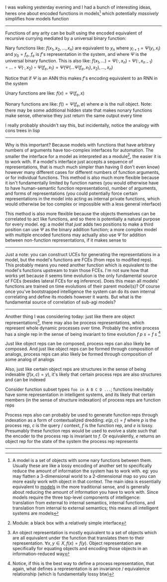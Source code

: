 
I was walking yesterday evening and I had a bunch of interesting ideas, heres one about encoded functions in models[^1] which potentially *massively* simplifies how models function

---

Functions of any arity can be built using the encoded equivalent of recursive currying mediated by a universal binary function:

Nary functions like: $f(x_1,x_2,\dots,x_n)$ are equivalent to $y_n$ where $y_{i+1} = \Psi(y_i, x_i)$ and $y_0 = f_e$,  $f_e$ is $f$'s representation in the system, and where $\Psi$ is the universal binary function. This is also like: $f(x_1,\dots) = \Psi(\cdot,x_n) \circ \Psi(\cdot, x_{n-1}) \circ \dots \circ \Psi(\cdot, x_2) \circ \Psi(f_e, x_1) = \Psi(\Psi(\dots\Psi(f_e,x_1),x_2),\dots,x_n)$

Notice that if $\Psi$ is an ANN this makes $f$'s encoding equivalent to an RNN in the system

Unary functions are like: $f(x) = \Psi(f_e, x)$ 

Nonary functions are like: $f() = \Psi(f_e, \emptyset)$ where $\emptyset$ is the null object. Note: there may be some additional hidden state that makes nonary functions make sense, otherwise they just return the same output every time

I really probably shouldn't say this, but incidentally, notice the analogy with cons trees in lisp

---

Why is this important? Because models with functions that have arbitrary numbers of arguments have too-complex interfaces for automation. The smaller the interface for a model as interpreted as a module[^2], the easier it is to work with. If a model's interface just accepts a sequence of representations, that is much much simpler than having (I don't even know) however many different cases for different numbers of function arguments, or for individual functions. This method is also much more flexible because it isn't fundamentally limited by function names (you would otherwise have to have human-semantic function representations), number of arguments, and forms of representations (you could potentially force certain representations in the model into acting as internal private functions, which would otherwise be too complex or impossible with a less general interface)

This method is also more flexible because the objects themselves can be correlated to act like functions, and so there is potentially a natural purpose for every model. eg: a model that *just* adds two positions to make a third position can use $\Psi$ as the binary addition function; a more complex model with multiple encoded functions may actually also use $\Psi$ for addition between non-function representations, if it makes sense to

---

Just a note: you can construct UCEs for generating the representations in a model, but the model's functions are FCEs (from reps to modified reps). This probably means you need another function which is equivalent to the model's functions upstream to train those FCEs. I'm not sure how that works yet because it seems time evolution is the only fundamental source of FCEs (besides lateral FCEs for eg inference). Does this mean all models' functions are trained on time evolutions of their parent model(s)? Of course once you've bootstrapped intelligence the system can do its own internal correlating and define its models however it wants. But what is the fundamental source of correlation of sub-agi models?

---

Another thing I was considering today: just like there are object representations[^3], there may also be process representations, which represent whole dynamic processes over time. Probably the entire process has a single rep in the sense of being invariant to time evolution $f\ p\ s = f\ s$ [^4]

Just like object reps can be composed, process reps can also likely be composed. And just like object reps can be formed through composition of analogs, process reps can also likely be formed through composition of some analog of analogs

Also, just like certain object reps are structures in the sense of being indexable ($f(x, c) = y$), it's likely that certain process reps are also structures and can be indexed

Consider function subset types `foo in A B C D ...`; functions inevitably have some representation in intelligent systems, and its likely that certain members (in the sense of structure indexation) of process reps are function reps

Process reps also can probably be used to generate function reps through indexation as a form of contextualized dredding: $e(p, c) = f$ where $p$ is the process rep, $c$ is the query / context, $f$ is the function rep, and $e$ is lossy. Presumably these function reps would be used to evolve a state such that the encoder to the process rep is invariant to $f$. Or equivalently, $e$ returns an object rep for the state of the system the process rep represents

---

[^1]: A model is a set of objects with some nary functions between them. Usually these are like a lossy encoding of another set to specifically reduce the amount of information the system has to work with. eg: you may flatten a 3-dimensional world to a 2-dimensional map so you can more easily work with object in that context. The main idea is essentially equivalent to [models](https://en.wikipedia.org/wiki/Model) in the more traditional sense, and is generally about reducing the amount of information you have to work with. Since models require the three top-level components of intelligence: translation from external to internal semantics, internal functions, and translation from internal to external semantics; this means all intelligent systems are models

[^2]: Module: a black box with a relatively simple interface

[^3]: An object representation is mostly equivalent to a set of objects which are all equivalent under the function that translates them to their representation. $\forall x, y \in X, f(x) = f(y)$. Object representation are specifically for equating objects and encoding those objects in an information-reduced way

[^4]: Notice, if this is the best way to define a process representation, that again, what defines a representation is an invariance / equivalence relationship (which is fundamentally lossy btw)
